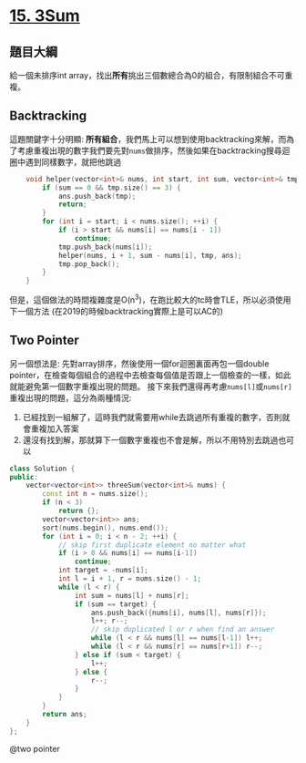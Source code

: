 # [15. 3Sum](https://leetcode.com/problems/3sum/)

## 題目大綱
給一個未排序int array，找出**所有**挑出三個數總合為0的組合，有限制組合不可重複。

## Backtracking
這題關鍵字十分明顯: **所有組合**，我們馬上可以想到使用backtracking來解，而為了考慮重複出現的數字我們要先對`nums`做排序，然後如果在backtracking搜尋迴圈中遇到同樣數字，就把他跳過
```cpp
    void helper(vector<int>& nums, int start, int sum, vector<int>& tmp, vector<vector<int>>& ans) {
        if (sum == 0 && tmp.size() == 3) {
            ans.push_back(tmp);
            return;
        }
        for (int i = start; i < nums.size(); ++i) {
            if (i > start && nums[i] == nums[i - 1])
                continue;
            tmp.push_back(nums[i]);
            helper(nums, i + 1, sum - nums[i], tmp, ans);
            tmp.pop_back();
        }
    }
```
但是，這個做法的時間複雜度是O(n<sup>3</sup>)，在跑比較大的tc時會TLE，所以必須使用下一個方法
(在2019的時候backtracking實際上是可以AC的)

## Two Pointer
另一個想法是: 先對array排序，然後使用一個for迴圈裏面再包一個double pointer，在檢查每個組合的過程中去檢查每個值是否跟上一個檢查的一樣，如此就能避免第一個數字重複出現的問題。
接下來我們還得再考慮`nums[l]`或`nums[r]`重複出現的問題，這分為兩種情況:
1. 已經找到一組解了，這時我們就需要用while去跳過所有重複的數字，否則就會重複加入答案
2. 還沒有找到解，那就算下一個數字重複也不會是解，所以不用特別去跳過也可以

```cpp
class Solution {
public:
    vector<vector<int>> threeSum(vector<int>& nums) {
        const int n = nums.size();
        if (n < 3)
            return {};
        vector<vector<int>> ans;
        sort(nums.begin(), nums.end());
        for (int i = 0; i < n - 2; ++i) {
            // skip first duplicate element no matter what
            if (i > 0 && nums[i] == nums[i-1])
                continue;
            int target = -nums[i];
            int l = i + 1, r = nums.size() - 1;
            while (l < r) {
                int sum = nums[l] + nums[r];
                if (sum == target) {
                    ans.push_back({nums[i], nums[l], nums[r]});
                    l++; r--;
                    // skip duplicated l or r when find an answer
                    while (l < r && nums[l] == nums[l-1]) l++;
                    while (l < r && nums[r] == nums[r+1]) r--;
                } else if (sum < target) {
                    l++;
                } else {
                    r--;
                }
            }
        }
        return ans;
    }
};
```

@two pointer